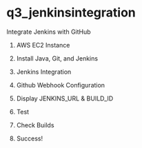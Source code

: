 # q3_jenkinsintegration
Integrate Jenkins with GitHub 

1. AWS EC2 Instance

2. Install Java, Git, and Jenkins

3. Jenkins Integration

4. Github Webhook Configuration

5. Display JENKINS_URL & BUILD_ID

6. Test

7. Check Builds

8. Success!

